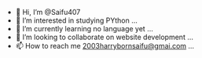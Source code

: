 - 👋 Hi, I’m @Saifu407
- 👀 I’m interested in studying PYthon ...
- 🌱 I’m currently learning no language yet ...
- 💞️ I’m looking to collaborate on website development ...
- 📫 How to reach me 2003harrybornsaifu@gmai.com ...

<!---
Saifu407/Saifu407 is a ✨ special ✨ repository because its `README.md` (this file) appears on your GitHub profile.
You can click the Preview link to take a look at your changes.
--->
